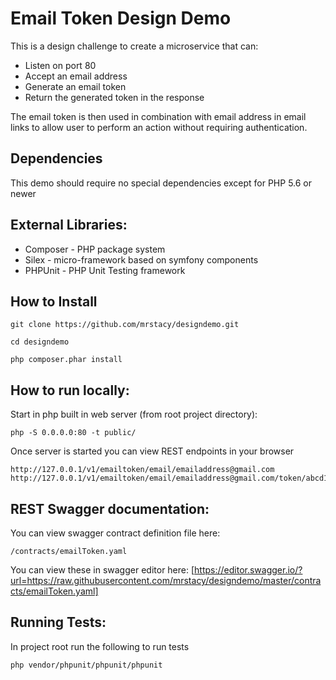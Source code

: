 Email Token Design Demo
=======================

This is a design challenge to create a microservice that can:
* Listen on port 80
* Accept an email address
* Generate an email token
* Return the generated token in the response

The email token is then used in combination with email address in email links to allow user to perform an action without requiring authentication. 

Dependencies
-------------
This demo should require no special dependencies except for PHP 5.6 or newer

External Libraries:
-------------------
* Composer - PHP package system
* Silex - micro-framework based on symfony components
* PHPUnit - PHP Unit Testing framework 

How to Install
---------------

```
git clone https://github.com/mrstacy/designdemo.git

cd designdemo

php composer.phar install
```

How to run locally:
------------

Start in php built in web server (from root project directory):
```
php -S 0.0.0.0:80 -t public/
```

Once server is started you can view REST endpoints in your browser
```
http://127.0.0.1/v1/emailtoken/email/emailaddress@gmail.com
http://127.0.0.1/v1/emailtoken/email/emailaddress@gmail.com/token/abcd123
```


REST Swagger documentation:
---------------------------
You can view swagger contract definition file here:
```
/contracts/emailToken.yaml
```

You can view these in swagger editor here:
[https://editor.swagger.io/?url=https://raw.githubusercontent.com/mrstacy/designdemo/master/contracts/emailToken.yaml]


Running Tests:
---------------

In project root run the following to run tests
```
php vendor/phpunit/phpunit/phpunit
```